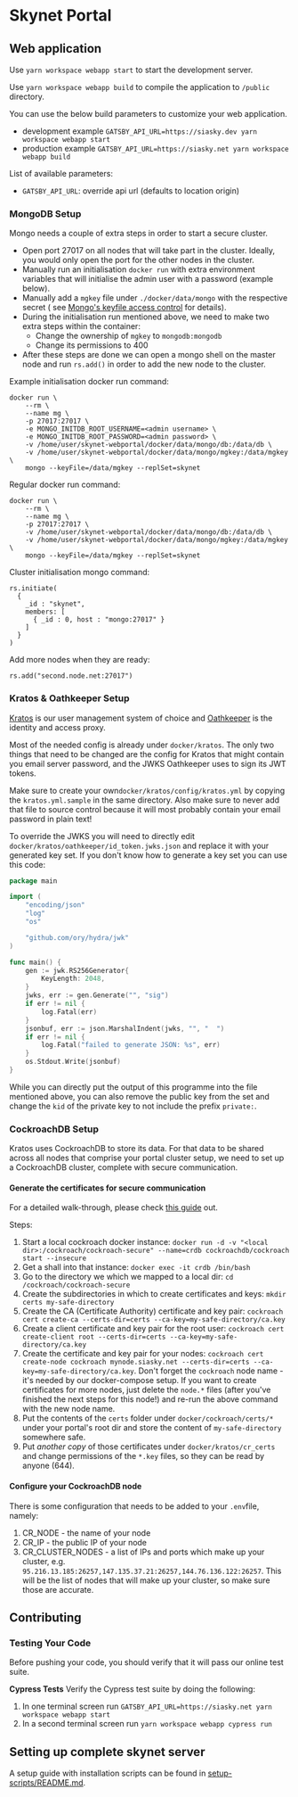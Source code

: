 # Skynet Portal

## Web application

Use `yarn workspace webapp start` to start the development server.

Use `yarn workspace webapp build` to compile the application to `/public` directory.

You can use the below build parameters to customize your web application.

- development example `GATSBY_API_URL=https://siasky.dev yarn workspace webapp start`
- production example `GATSBY_API_URL=https://siasky.net yarn workspace webapp build`

List of available parameters:

- `GATSBY_API_URL`: override api url (defaults to location origin)

### MongoDB Setup

Mongo needs a couple of extra steps in order to start a secure cluster.

* Open port 27017 on all nodes that will take part in the cluster. Ideally, you would only open the port for the other
  nodes in the cluster.
* Manually run an initialisation `docker run` with extra environment variables that will initialise the admin user with
  a password (example below).
* Manually add a `mgkey` file under `./docker/data/mongo` with the respective secret (
  see [Mongo's keyfile access control](https://docs.mongodb.com/manual/tutorial/enforce-keyfile-access-control-in-existing-replica-set/)
  for details).
* During the initialisation run mentioned above, we need to make two extra steps within the container:
    * Change the ownership of `mgkey` to `mongodb:mongodb`
    * Change its permissions to 400
* After these steps are done we can open a mongo shell on the master node and run `rs.add()` in order to add the new
  node to the cluster.

Example initialisation docker run command:

```
docker run \
	--rm \
	--name mg \
	-p 27017:27017 \
	-e MONGO_INITDB_ROOT_USERNAME=<admin username> \
	-e MONGO_INITDB_ROOT_PASSWORD=<admin password> \
	-v /home/user/skynet-webportal/docker/data/mongo/db:/data/db \
	-v /home/user/skynet-webportal/docker/data/mongo/mgkey:/data/mgkey \
	mongo --keyFile=/data/mgkey --replSet=skynet
```

Regular docker run command:

```
docker run \
	--rm \
	--name mg \
	-p 27017:27017 \
	-v /home/user/skynet-webportal/docker/data/mongo/db:/data/db \
	-v /home/user/skynet-webportal/docker/data/mongo/mgkey:/data/mgkey \
	mongo --keyFile=/data/mgkey --replSet=skynet
```

Cluster initialisation mongo command:

```
rs.initiate(
  {
    _id : "skynet",
    members: [
      { _id : 0, host : "mongo:27017" }
    ]
  }
)
```

Add more nodes when they are ready:

```
rs.add("second.node.net:27017")
```

### Kratos & Oathkeeper Setup

[Kratos](https://www.ory.sh/kratos) is our user management system of choice and
[Oathkeeper](https://www.ory.sh/oathkeeper) is the identity and access proxy.

Most of the needed config is already under `docker/kratos`. The only two things that need to be changed are the config
for Kratos that might contain you email server password, and the JWKS Oathkeeper uses to sign its JWT tokens.

Make sure to create your own`docker/kratos/config/kratos.yml` by copying the `kratos.yml.sample` in the same directory.
Also make sure to never add that file to source control because it will most probably contain your email password in
plain text!

To override the JWKS you will need to directly edit
`docker/kratos/oathkeeper/id_token.jwks.json` and replace it with your generated key set. If you don't know how to
generate a key set you can use this code:

```go
package main

import (
	"encoding/json"
	"log"
	"os"

	"github.com/ory/hydra/jwk"
)

func main() {
	gen := jwk.RS256Generator{
		KeyLength: 2048,
	}
	jwks, err := gen.Generate("", "sig")
	if err != nil {
		log.Fatal(err)
	}
	jsonbuf, err := json.MarshalIndent(jwks, "", "  ")
	if err != nil {
		log.Fatal("failed to generate JSON: %s", err)
	}
	os.Stdout.Write(jsonbuf)
}
```

While you can directly put the output of this programme into the file mentioned above, you can also remove the public
key from the set and change the `kid` of the private key to not include the prefix `private:`.

### CockroachDB Setup

Kratos uses CockroachDB to store its data. For that data to be shared across all nodes that comprise your portal cluster
setup, we need to set up a CockroachDB cluster, complete with secure communication.

#### Generate the certificates for secure communication

For a detailed walk-through, please check [this guide](https://www.cockroachlabs.com/docs/v20.2/secure-a-cluster.html)
out.

Steps:

1. Start a local cockroach docker instance:
   `docker run -d -v "<local dir>:/cockroach/cockroach-secure" --name=crdb cockroachdb/cockroach start --insecure`
1. Get a shall into that instance: `docker exec -it crdb /bin/bash`
1. Go to the directory we which we mapped to a local dir: `cd /cockroach/cockroach-secure`
1. Create the subdirectories in which to create certificates and keys: `mkdir certs my-safe-directory`
1. Create the CA (Certificate Authority) certificate and key
   pair: `cockroach cert create-ca --certs-dir=certs --ca-key=my-safe-directory/ca.key`
1. Create a client certificate and key pair for the root
   user: `cockroach cert create-client root --certs-dir=certs --ca-key=my-safe-directory/ca.key`
1. Create the certificate and key pair for your
   nodes: `cockroach cert create-node cockroach mynode.siasky.net --certs-dir=certs --ca-key=my-safe-directory/ca.key`.
   Don't forget the `cockroach` node name - it's needed by our docker-compose setup. If you want to create certificates
   for more nodes, just delete the `node.*` files (after you've finished the next steps for this node!) and re-run the
   above command with the new node name.
1. Put the contents of the `certs` folder under `docker/cockroach/certs/*` under your portal's root dir and store the
   content of `my-safe-directory` somewhere safe.
1. Put *another copy* of those certificates under `docker/kratos/cr_certs` and change permissions of the `*.key` files,
   so they can be read by anyone (644).

#### Configure your CockroachDB node

There is some configuration that needs to be added to your `.env`file, namely:

1. CR_NODE - the name of your node
1. CR_IP - the public IP of your node
1. CR_CLUSTER_NODES - a list of IPs and ports which make up your cluster, e.g.
   `95.216.13.185:26257,147.135.37.21:26257,144.76.136.122:26257`. This will be the list of nodes that will make up your
   cluster, so make sure those are accurate.

## Contributing

### Testing Your Code

Before pushing your code, you should verify that it will pass our online test suite.

**Cypress Tests**
Verify the Cypress test suite by doing the following:

1. In one terminal screen run `GATSBY_API_URL=https://siasky.net yarn workspace webapp start`
1. In a second terminal screen run `yarn workspace webapp cypress run`

## Setting up complete skynet server

A setup guide with installation scripts can be found in [setup-scripts/README.md](./setup-scripts/README.md).
